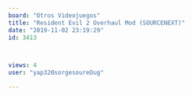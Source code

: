 ```yaml
---
board: "Otros Videojuegos"
title: "Resident Evil 2 Overhaul Mod (SOURCENEXT)"
date: "2019-11-02 23:19:29"
id: 3413



views: 4
user: "yap320sorgesoureDug"

---
```

